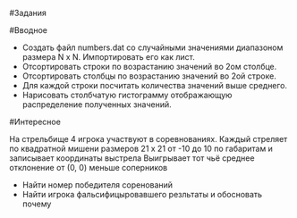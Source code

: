 #Задания

#Вводное

- Создать файл numbers.dat со случайными значениями диапазоном размера N x N. Импортировать его как лист.
- Отсортировать строки по возрастанию значений во 2ом столбце.
- Отсортировать столбцы по возрастанию значений во 2ой строке.
- Для каждой строки посчитать количества значений выше среднего.
- Нарисовать столбчатую гистограмму отображающую распределение полученных значений.

#Интересное

На стрельбище 4 игрока участвуют в соревнованиях.
Каждый стреляет по квадратной мишени размеров 21 x 21 от -10 до 10 по габаритам и записывает координаты выстрела
Выигрывает тот чьё среднее отклонение от (0, 0) меньше соперников

- Найти номер победителя соренований
- Найти игрока фальсифицыровавшего резльтаты и обосновать почему
